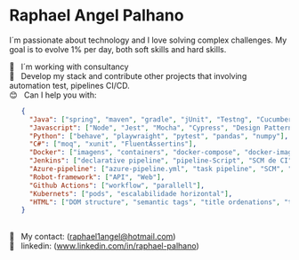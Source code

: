 # Raphael Angel Palhano



I´m passionate about technology and I love solving complex challenges. My goal is to evolve 1% per day, both soft skills and hard skills.

:office: &nbsp; I´m working with consultancy
 <br/> :purple_heart: &nbsp; Develop my stack and contribute other projects that involving automation test, pipelines CI/CD. 
 <br/> :blush: &nbsp; Can I help you with: 
 ~~~json
    {
      "Java": ["spring", "maven", "gradle", "jUnit", "Testng", "Cucumber", "Design Patterns"],
      "Javascript": ["Node", "Jest", "Mocha", "Cypress", "Design Pattern", "K6", "npm", "yarn", "wdio", "Pact", "Detox", "Playwright"],
      "Python": ["behave", "playwraight", "pytest", "pandas", "numpy"],
      "C#": ["moq", "xunit", "FluentAssertins"],
      "Docker": ["imagens", "containers", "docker-compose", "docker-image"],
      "Jenkins": ["declarative pipeline", "pipeline-Script", "SCM de CI"],
      "Azure-pipeline": ["azure-pipeline.yml", "task pipeline", "SCM", "parallel", "release"],
      "Robot-framework": ["API", "Web"],
      "Github Actions": ["workflow", "parallell"],
      "Kubernets": ["pods", "escalabilidade horizontal"],
      "HTML": ["DOM structure", "semantic tags", "title ordenations", "tables,list,footer", "etc"],
    } 
 ~~~

 <br/> :email: &nbsp; My contact: (raphael1angel@hotmail.com)
  <br/> :blue_book: &nbsp; linkedin: (www.linkedin.com/in/raphael-palhano) 
 



